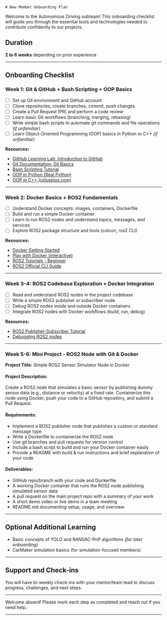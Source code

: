     # New Member Onboarding Plan

Welcome to the Autonomous Driving subteam! This onboarding checklist will guide you through the essential tools and technologies needed to contribute confidently to our projects.

## Duration  
**2 to 6 weeks** depending on prior experience

---

## Onboarding Checklist

### Week 1: Git & GitHub + Bash Scripting + OOP Basics  
- [ ] Set up Git environment and GitHub account  
- [ ] Clone repositories, create branches, commit, push changes  
- [ ] Create a Pull Request (PR) and perform a code review  
- [ ] Learn basic Git workflows (branching, merging, rebasing)  
- [ ] Write simple bash scripts to automate git commands and file operations *(if unfamiliar)*  
- [ ] Learn Object-Oriented Programming (OOP) basics in Python or C++ *(if unfamiliar)*  

**Resources:**  
- [GitHub Learning Lab: Introduction to GitHub](https://lab.github.com/githubtraining/introduction-to-github)  
- [Git Documentation: Git Basics](https://git-scm.com/book/en/v2/Getting-Started-Git-Basics)  
- [Bash Scripting Tutorial](https://linuxconfig.org/bash-scripting-tutorial-for-beginners)  
- [OOP in Python (Real Python)](https://realpython.com/python3-object-oriented-programming/)  
- [OOP in C++ (cplusplus.com)](http://www.cplusplus.com/doc/tutorial/classes/)

---

### Week 2: Docker Basics + ROS2 Fundamentals  
- [ ] Understand Docker concepts: images, containers, Dockerfile  
- [ ] Build and run a simple Docker container  
- [ ] Learn to run ROS2 nodes and understand topics, messages, and services  
- [ ] Explore ROS2 package structure and tools (colcon, ros2 CLI)  

**Resources:**  
- [Docker Getting Started](https://docs.docker.com/get-started/)  
- [Play with Docker (interactive)](https://labs.play-with-docker.com/)  
- [ROS2 Tutorials - Beginner](https://docs.ros.org/en/rolling/Tutorials.html)  
- [ROS2 Official CLI Guide](https://docs.ros.org/en/rolling/How-To-Guides/Command-Line-Interface.html)

---

### Week 3-4: ROS2 Codebase Exploration + Docker Integration  
- [ ] Read and understand ROS2 nodes in the project codebase  
- [ ] Write a simple ROS2 publisher or subscriber node  
- [ ] Debug ROS2 nodes inside and outside Docker containers  
- [ ] Integrate ROS2 nodes with Docker workflows (build, run, debug)  

**Resources:**  
- [ROS2 Publisher-Subscriber Tutorial](https://docs.ros.org/en/rolling/Tutorials/Writing-A-Simple-Publisher-And-Subscriber.html)  
- [Debugging ROS2 nodes](https://index.ros.org/doc/ros2/Tutorials/Debugging/)

---

### Week 5-6: Mini Project - ROS2 Node with Git & Docker  
**Project Title:** Simple ROS2 Sensor Simulator Node in Docker

#### Project Description:  
Create a ROS2 node that simulates a basic sensor by publishing dummy sensor data (e.g., distance or velocity) at a fixed rate. Containerize this node using Docker, push your code to a GitHub repository, and submit a Pull Request.

#### Requirements:  
- Implement a ROS2 publisher node that publishes a custom or standard message type  
- Write a Dockerfile to containerize the ROS2 node  
- Use git branches and pull requests for version control  
- Include a bash script to build and run your Docker container easily  
- Provide a README with build & run instructions and brief explanation of your code  

#### Deliverables:  
- GitHub repo/branch with your code and Dockerfile  
- A working Docker container that runs the ROS2 node publishing simulated sensor data  
- A pull request on the main project repo with a summary of your work  
- A short demo video or live demo in a team meeting  
- README.md documenting setup, usage, and overview  

---

## Optional Additional Learning  
- Basic concepts of YOLO and RANSAC-PnP algorithms *(for later onboarding)*  
- CarMaker simulation basics (for simulation-focused members)  

---

## Support and Check-ins  
You will have bi-weekly check-ins with your mentor/team lead to discuss progress, challenges, and next steps.

---

Welcome aboard! Please mark each step as completed and reach out if you need help.

---
